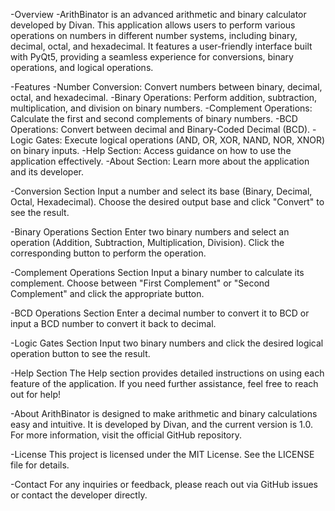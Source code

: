 -Overview
-ArithBinator is an advanced arithmetic and binary calculator developed by Divan. This application allows users to perform various operations on numbers in different number systems, including binary, decimal, octal, and hexadecimal. It features a user-friendly interface built with PyQt5, providing a seamless experience for conversions, binary operations, and logical operations.

-Features
-Number Conversion: Convert numbers between binary, decimal, octal, and hexadecimal.
-Binary Operations: Perform addition, subtraction, multiplication, and division on binary numbers.
-Complement Operations: Calculate the first and second complements of binary numbers.
-BCD Operations: Convert between decimal and Binary-Coded Decimal (BCD).
-Logic Gates: Execute logical operations (AND, OR, XOR, NAND, NOR, XNOR) on binary inputs.
-Help Section: Access guidance on how to use the application effectively.
-About Section: Learn more about the application and its developer.


-Conversion Section
 Input a number and select its base (Binary, Decimal, Octal, Hexadecimal).
 Choose the desired output base and click "Convert" to see the result.



-Binary Operations Section
 Enter two binary numbers and select an operation (Addition, Subtraction, Multiplication, Division).
 Click the corresponding button to perform the operation.



-Complement Operations Section
 Input a binary number to calculate its complement.
 Choose between "First Complement" or "Second Complement" and click the appropriate button.



-BCD Operations Section
 Enter a decimal number to convert it to BCD or input a BCD number to convert it back to decimal.



-Logic Gates Section
 Input two binary numbers and click the desired logical operation button to see the result.



-Help Section
 The Help section provides detailed instructions on using each feature of the application. If you need further assistance, feel free to reach out for help!



-About
 ArithBinator is designed to make arithmetic and binary calculations easy and intuitive. It is developed by Divan, and the current version is 1.0. For more information, visit the official GitHub repository.



-License
 This project is licensed under the MIT License. See the LICENSE file for details.



-Contact
 For any inquiries or feedback, please reach out via GitHub issues or contact the developer directly.
